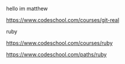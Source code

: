 hello im matthew
 

https://www.codeschool.com/courses/git-real

ruby

https://www.codeschool.com/courses/ruby

https://www.codeschool.com/paths/ruby
